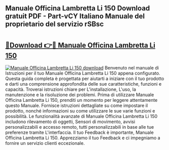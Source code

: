 ## Manuale Officina Lambretta Li 150 Download gratuit PDF - Part-vCY Italiano Manuale del proprietario del servizio rSBsc

# <h2><a href="http://dfb0kl.blite.top/?on=Manuale+Officina+Lambretta+Li+150">🔗Download 👉🔴 Manuale Officina Lambretta Li 150</a></h2>

[![Manuale Officina Lambretta Li 150 download](https://i.imgur.com/lujVjoI.png)](http://dfb0kl.blite.top/?on=Manuale+Officina+Lambretta+Li+150)
Benvenuto nel manuale di Istruzioni per il tuo Manuale Officina Lambretta Li 150 appena configurato. Questa guida completa è progettata per aiutarti a iniziare con il tuo prodotto e darti una comprensione approfondita delle sue caratteristiche, funzioni e capacità. Troverai istruzioni chiare per L'installazione, L'uso, la manutenzione e la risoluzione dei problemi. Prima di utilizzare Manuale Officina Lambretta Li 150, prenditi un momento per leggere attentamente questo Manuale. Fornisce istruzioni dettagliate su come impostare il prodotto, nonché informazioni su come utilizzare le sue varie funzioni e possibilità. Le funzionalità avanzate di Manuale Officina Lambretta Li 150 includono rilevamento di oggetti, Sensori di movimento, avvisi personalizzabili e accesso remoto, tutti personalizzabili in base alle tue preferenze tramite L'interfaccia. Il tuo Feedback è importante, Manuale Officina Lambretta Li 150. Apprezziamo il tuo Feedback e ci impegniamo a fornire un servizio clienti eccezionale.
